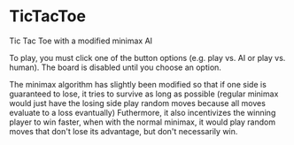 # TicTacToe
Tic Tac Toe with a modified minimax AI

To play, you must click one of the button options (e.g. play vs. AI or play vs. human). The board is disabled until you choose an option.

The minimax algorithm has slightly been modified so that if one side is guaranteed to lose, it tries to survive as long as possible (regular minimax would just have the losing side play random moves because all moves evaluate to a loss evantually)
Futhermore, it also incentivizes the winning player to win faster, when with the normal minimax, it would play random moves that don't lose its advantage, but don't necessarily win.
